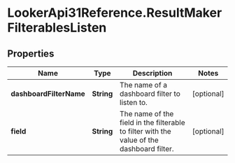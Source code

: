 # LookerApi31Reference.ResultMakerFilterablesListen

## Properties
Name | Type | Description | Notes
------------ | ------------- | ------------- | -------------
**dashboardFilterName** | **String** | The name of a dashboard filter to listen to. | [optional] 
**field** | **String** | The name of the field in the filterable to filter with the value of the dashboard filter. | [optional] 


